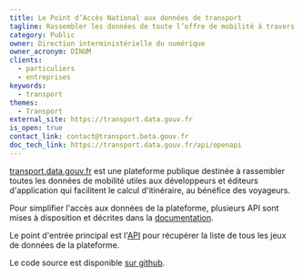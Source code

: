 ```yaml
---
title: Le Point d’Accès National aux données de transport
tagline: Rassembler les données de toute l’offre de mobilité à travers la France
category: Public
owner: Direction interministérielle du numérique
owner_acronym: DINUM
clients:
  - particuliers
  - entreprises
keywords:
  - transport
themes:
  - Transport
external_site: https://transport.data.gouv.fr
is_open: true
contact_link: contact@transport.beta.gouv.fr
doc_tech_link: https://transport.data.gouv.fr/api/openapi
---
```


[transport.data.gouv.fr](https://transport.data.gouv.fr) est une plateforme publique destinée à rassembler toutes les données de mobilité utiles aux développeurs et éditeurs d'application qui facilitent le calcul d'itinéraire, au bénéfice des voyageurs.

Pour simplifier l'accès aux données de la plateforme, plusieurs API sont mises à disposition et décrites dans la [documentation](https://transport.data.gouv.fr/swaggerui).

Le point d'entrée principal est l'[API](https://transport.data.gouv.fr/api/datasets) pour récupérer la liste de tous les jeux de données de la plateforme.

Le code source est disponible [sur github](https://github.com/etalab/transport-site).
